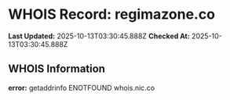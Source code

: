 # WHOIS Record: regimazone.co

**Last Updated:** 2025-10-13T03:30:45.888Z
**Checked At:** 2025-10-13T03:30:45.888Z

## WHOIS Information

**error:** getaddrinfo ENOTFOUND whois.nic.co

